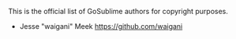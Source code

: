 This is the official list of GoSublime authors for copyright purposes.

* Jesse "waigani" Meek https://github.com/waigani
